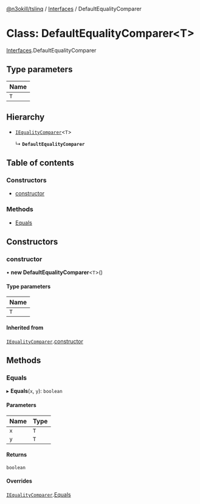 [@n3okill/tslinq](../README.md) / [Interfaces][] / DefaultEqualityComparer

# Class: DefaultEqualityComparer<T\>

[Interfaces][].DefaultEqualityComparer

## Type parameters

| Name |
| :--- |
| `T`  |

## Hierarchy

- [`IEqualityComparer`][]<`T`\>

  ↳ **`DefaultEqualityComparer`**

## Table of contents

### Constructors

- [constructor](#constructor)

### Methods

- [Equals](#equals)

## Constructors

### constructor

• **new DefaultEqualityComparer**<`T`\>()

#### Type parameters

| Name |
| :--- |
| `T`  |

#### Inherited from

[`IEqualityComparer`][].[constructor](iequalitycomparer.md#constructor)

## Methods

### Equals

▸ **Equals**(`x`, `y`): `boolean`

#### Parameters

| Name | Type |
| :--- | :--- |
| `x`  | `T`  |
| `y`  | `T`  |

#### Returns

`boolean`

#### Overrides

[`IEqualityComparer`][].[Equals](iequalitycomparer.md#equals)

[interfaces]: ../interfaces.md
[`IEqualityComparer`]: iequalitycomparer.md
